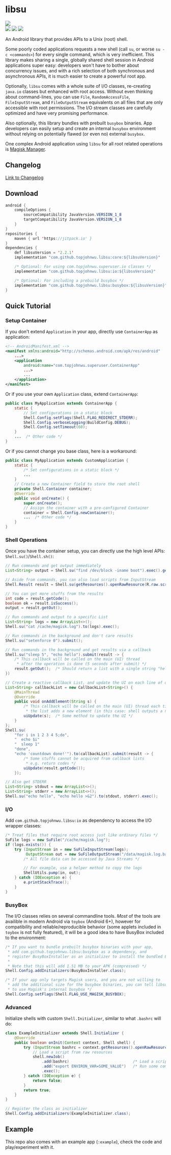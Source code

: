 # libsu

[![](https://jitpack.io/v/topjohnwu/libsu.svg)](https://jitpack.io/#topjohnwu/libsu) \
[![](https://img.shields.io/badge/Javadoc-core-blue.svg)](https://jitpack.io/com/github/topjohnwu/libsu/core/latest/javadoc/)
[![](https://img.shields.io/badge/Javadoc-io-blue.svg)](https://jitpack.io/com/github/topjohnwu/libsu/io/latest/javadoc/)
[![](https://img.shields.io/badge/Javadoc-busybox-blue.svg)](https://jitpack.io/com/github/topjohnwu/libsu/busybox/latest/javadoc/)

An Android library that provides APIs to a Unix (root) shell.

Some poorly coded applications requests a new shell (call `su`, or worse `su -c <commands>`) for every single command, which is very inefficient. This library makes sharing a single, globally shared shell session in Android applications super easy: developers won't have to bother about concurrency issues, and with a rich selection of both synchronous and asynchronous APIs, it is much easier to create a powerful root app.

Optionally, `libsu` comes with a whole suite of I/O classes, re-creating `java.io` classes but enhanced with root access. Without even thinking about command-lines, you can use `File`, `RandomAccessFile`, `FileInputStream`, and `FileOutputStream` equivalents on all files that are only accessible with root permissions. The I/O stream classes are carefully optimized and have very promising performance.

Also optionally, this library bundles with prebuilt `busybox` binaries. App developers can easily setup and create an internal `busybox` environment without relying on potentially flawed (or even no) external `busybox`.

One complex Android application using `libsu` for all root related operations is [Magisk Manager](https://github.com/topjohnwu/Magisk/tree/master/app).

## Changelog

[Link to Changelog](./CHANGELOG.md)

## Download
```java
android {
    compileOptions {
        sourceCompatibility JavaVersion.VERSION_1_8
        targetCompatibility JavaVersion.VERSION_1_8
    }
}
repositories {
    maven { url 'https://jitpack.io' }
}
dependencies {
    def libsuVersion = '2.2.1'
    implementation "com.github.topjohnwu.libsu:core:${libsuVersion}"

    /* Optional: For using com.topjohnwu.superuser.io classes */
    implementation "com.github.topjohnwu.libsu:io:${libsuVersion}"

    /* Optional: For including a prebuild busybox */
    implementation "com.github.topjohnwu.libsu:busybox:${libsuVersion}"
}
```

## Quick Tutorial

### Setup Container
If you don't extend `Application` in your app, directly use `ContainerApp` as application:
```xml
<!-- AndroidManifest.xml -->
<manifest xmlns:android="http://schemas.android.com/apk/res/android"
    ...>
    <application
        android:name="com.topjohnwu.superuser.ContainerApp"
        ...>
        ...
    </application>
</manifest>
```

Or if you use your own `Application` class, extend `ContainerApp`:
```java
public class MyApplication extends ContainerApp {
    static {
        // Set configurations in a static block
        Shell.Config.setFlags(Shell.FLAG_REDIRECT_STDERR);
        Shell.Config.verboseLogging(BuildConfig.DEBUG);
        Shell.Config.setTimeout(60);
    }
    ...  /* Other code */
}
```

Or if you cannot change you base class, here is a workaround:
```java
public class MyApplication extends CustomApplication {
    static {
        /* Set configurations in a static block */
        ...
    }
    // Create a new Container field to store the root shell
    private Shell.Container container;
    @Override
    public void onCreate() {
        super.onCreate();
        // Assign the container with a pre-configured Container
        container = Shell.Config.newContainer();
        ...  /* Other code */
    }
}
```

### Shell Operations
Once you have the container setup, you can directly use the high level APIs: `Shell.su()`/`Shell.sh()`:

```java
// Run commands and get output immediately
List<String> output = Shell.su("find /dev/block -iname boot").exec().getOut();

// Aside from commands, you can also load scripts from InputStream
Shell.Result result = Shell.su(getResources().openRawResource(R.raw.script)).exec();

// You can get more stuffs from the results
int code = result.getCode();
boolean ok = result.isSuccess();
output = result.getOut();

// Run commands and output to a specific List
List<String> logs = new ArrayList<>();
Shell.su("cat /cache/magisk.log").to(logs).exec();

// Run commands in the background and don't care results
Shell.su("setenforce 0").submit();

// Run commands in the background and get results via a callback
Shell.su("sleep 5", "echo hello").submit(result -> {
    /* This callback will be called on the main (UI) thread
     * after the operation is done (5 seconds after submit) */
    result.getOut();  /* Should return a list with a single string "hello" */
})

// Create a reactive callback List, and update the UI on each line of output
List<String> callbackList = new CallbackList<String>() {
    @MainThread
    @Override
    public void onAddElement(String s) {
        /* This callback will be called on the main (UI) thread each time
         * the list adds a new element (in this case: shell outputs a new line)*/
        uiUpdate(s);  /* Some method to update the UI */
    }
};
Shell.su(
    "for i in 1 2 3 4 5;do",
    "  echo $i"
    "  sleep 1"
    "done",
    "echo 'countdown done!'").to(callbackList).submit(result -> {
        /* Some stuffs cannot be acquired from callback lists
         * e.g. return codes */
        uiUpdate(result.getCode());
    });

// Also get STDERR
List<String> stdout = new ArrayList<>();
List<String> stderr = new ArrayList<>();
Shell.su("echo hello", "echo hello >&2").to(stdout, stderr).exec();
```

### I/O
Add `com.github.topjohnwu.libsu:io` as dependency to access the I/O wrapper classes:

```java
/* Treat files that require root access just like ordinary files */
SuFile logs = new SuFile("/cache/magisk.log");
if (logs.exists()) {
    try (InputStream in = new SuFileInputStream(logs);
         OutputStream out = new SuFileOutputStream("/data/magisk.log.bak")) {
        /* All file data can be accessed by Java Streams */

        // For example, use a helper method to copy the logs
        ShellUtils.pump(in, out);
    } catch (IOException e) {
        e.printStackTrace();
    }
}
```

### BusyBox
The I/O classes relies on several commandline tools. *Most* of the tools are availible in modern Android via `toybox` (Android 6+), however for compatibility and reliable/reproducible behavior (some applets included in `toybox` is not fully featured), it will be a good idea to have BusyBox included to the environment:

```java
/* If you want to bundle prebuilt busybox binaries with your app,
 * add com.github.topjohnwu.libsu:busybox as a dependency, and
 * register BusyBoxInstaller as an initializer to install the bundled BusyBox.
 *
 * Note that this will add 1.51 MB to your APK (compressed) */
Shell.Config.addInitializers(BusyBoxInstaller.class);

/* If your app only targets Magisk users, and you are not willing to
 * add the additional size for the busybox binaries, you can tell libsu
 * to use Magisk's internal busybox */
Shell.Config.setFlags(Shell.FLAG_USE_MAGISK_BUSYBOX);
```

### Advanced
Initialize shells with custom `Shell.Initializer`, similar to what `.bashrc` will do:

```java
class ExampleInitializer extends Shell.Initializer {
    @Override
    public boolean onInit(Context context, Shell shell) {
        try (InputStream bashrc = context.getResources().openRawResource(R.raw.bashrc)) {
            // Load a script from raw resources
            shell.newJob()
                .add(bashrc)                            /* Load a script from raw resources */
                .add("export ENVIRON_VAR=SOME_VALUE")   /* Run some commands */
                .exec();
        } catch (IOException e) {
            return false;
        }
        return true;
    }
}

// Register the class as initializer
Shell.Config.addInitializers(ExampleInitializer.class);
```

## Example

This repo also comes with an example app (`:example`), check the code and play/experiment with it.
